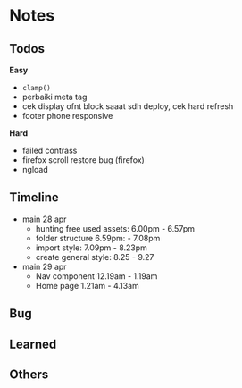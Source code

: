 # Notes

## Todos
**Easy**
- `clamp()`
- perbaiki meta tag
- cek display ofnt block saaat sdh deploy, cek hard refresh
- footer phone responsive

**Hard**
- failed contrass
- firefox scroll restore bug (firefox)
- ngload

## Timeline
- main 28 apr
  - hunting free used assets: 6.00pm - 6.57pm
  - folder structure 6.59pm: - 7.08pm
  - import style: 7.09pm - 8.23pm
  - create general style: 8.25 - 9.27
- main 29 apr
  - Nav component 12.19am - 1.19am
  - Home page 1.21am - 4.13am

## Bug

## Learned

## Others
